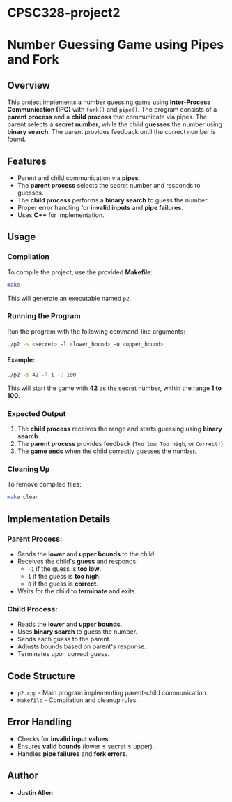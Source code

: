# CPSC328-project2
# Number Guessing Game using Pipes and Fork

## Overview
This project implements a number guessing game using **Inter-Process Communication (IPC)** with `fork()` and `pipe()`. The program consists of a **parent process** and a **child process** that communicate via pipes. The parent selects a **secret number**, while the child **guesses** the number using **binary search**. The parent provides feedback until the correct number is found.

## Features
- Parent and child communication via **pipes**.
- The **parent process** selects the secret number and responds to guesses.
- The **child process** performs a **binary search** to guess the number.
- Proper error handling for **invalid inputs** and **pipe failures**.
- Uses **C++** for implementation.

## Usage
### Compilation
To compile the project, use the provided **Makefile**:
```bash
make
```
This will generate an executable named `p2`.

### Running the Program
Run the program with the following command-line arguments:
```bash
./p2 -s <secret> -l <lower_bound> -u <upper_bound>
```
#### Example:
```bash
./p2 -s 42 -l 1 -u 100
```
This will start the game with **42** as the secret number, within the range **1 to 100**.

### Expected Output
1. The **child process** receives the range and starts guessing using **binary search**.
2. The **parent process** provides feedback (`Too low`, `Too high`, or `Correct!`).
3. The **game ends** when the child correctly guesses the number.

### Cleaning Up
To remove compiled files:
```bash
make clean
```

## Implementation Details
### Parent Process:
- Sends the **lower** and **upper bounds** to the child.
- Receives the child's **guess** and responds:
  - `-1` if the guess is **too low**.
  - `1` if the guess is **too high**.
  - `0` if the guess is **correct**.
- Waits for the child to **terminate** and exits.

### Child Process:
- Reads the **lower** and **upper bounds**.
- Uses **binary search** to guess the number.
- Sends each guess to the parent.
- Adjusts bounds based on parent's response.
- Terminates upon correct guess.

## Code Structure
- `p2.cpp` - Main program implementing parent-child communication.
- `Makefile` - Compilation and cleanup rules.

## Error Handling
- Checks for **invalid input values**.
- Ensures **valid bounds** (lower ≤ secret ≤ upper).
- Handles **pipe failures** and **fork errors**.

## Author
- **Justin Allen**
